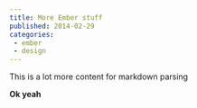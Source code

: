 ```yaml
---
title: More Ember stuff
published: 2014-02-29
categories:
 - ember
 - design
---
```


This is a lot more content for markdown parsing

**Ok yeah**
